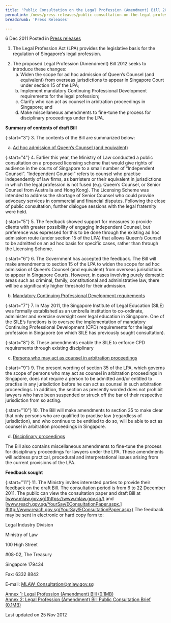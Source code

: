 ```yaml
---
title: 'Public Consultation on the Legal Profession (Amendment) Bill 2012'
permalink: /news/press-releases/public-consultation-on-the-legal-profession-amendment-bill-2012/
breadcrumb: 'Press Releases'

---
```




6 Dec 2011 Posted in [Press releases](/news/press-releases)


1. The Legal Profession Act (LPA) provides the legislative basis for the regulation of Singapore’s legal profession.

<ol start="2">
<li> The proposed Legal Profession (Amendment) Bill 2012 seeks to introduce these changes:

<ol style="list-style-type: lower-alpha;">


<li>Widen the scope for ad hoc admission of Queen’s Counsel (and equivalent) from overseas jurisdictions to appear in Singapore Court under section 15 of the LPA;</li>

<li>Implement mandatory Continuing Professional Development requirements for the legal profession;</li>

<li>Clarify who can act as counsel in arbitration proceedings in Singapore; and</li>

<li>Make miscellaneous amendments to fine-tune the process for disciplinary proceedings under the LPA.</li>


</ol>


</li>
</ol>

**Summary of contents of draft Bill**

{:start="3"}
3. The contents of the Bill are summarized below:

<ol style="list-style-type: lower-alpha">
  <li><u>Ad hoc admission of Queen’s Counsel (and equivalent)</u></li>
</ol>


{:start="4"}
4. Earlier this year, the Ministry of Law conducted a public consultation on a proposed licensing scheme that would give rights of audience in the courts of Singapore to a small number of “Independent Counsel”. “Independent Counsel” refers to counsel who practise independently of law firms, as barristers or their equivalent in jurisdictions in which the legal profession is not fused (e.g. Queen’s Counsel, or Senior Counsel from Australia and Hong Kong). The Licensing Scheme was intended to address the shortage of Senior Counsel who could provide advocacy services in commercial and financial disputes. Following the close of public consultation, further dialogue sessions with the legal fraternity were held.

{:start="5"}
5. The feedback showed support for measures to provide clients with greater possibility of engaging Independent Counsel, but preference was expressed for this to be done through the existing ad hoc admission route (under section 15 of the LPA) that allows Queen’s Counsel to be admitted on an ad hoc basis for specific cases, rather than through the Licensing Scheme.

{:start="6"}
6. The Government has accepted the feedback. The Bill will make amendments to section 15 of the LPA to widen the scope for ad hoc admission of Queen’s Counsel (and equivalent) from overseas jurisdictions to appear in Singapore Courts. However, in cases involving purely domestic areas such as criminal, family, constitutional and administrative law, there will be a significantly higher threshold for their admission.


<ol start="2" style="list-style-type: lower-alpha">
<li><u>Mandatory Continuing Professional Development requirements</u>
</li></ol>

{:start="7"}
7. In May 2011, the Singapore Institute of Legal Education (SILE) was formally established as an umbrella institution to co-ordinate, administer and exercise oversight over legal education in Singapore. One of the SILE’s functions is to oversee the implementation of mandatory Continuing Professional Development (CPD) requirements for the legal profession in Singapore (on which SILE has previously sought consultation).

{:start="8"}
8. These amendments enable the SILE to enforce CPD requirements through existing disciplinary 




<ol start="3" style="list-style-type: lower-alpha">
<li><u>Persons who may act as counsel in arbitration proceedings</u>
</li>
</ol>

{:start="9"}
9. The present wording of section 35 of the LPA, which governs the scope of persons who may act as counsel in arbitration proceedings in Singapore, does not require a person to be admitted and/or entitled to practise in any jurisdiction before he can act as counsel in such arbitration proceedings. In addition, the section as presently worded does not prohibit lawyers who have been suspended or struck off the bar of their respective jurisdiction from so acting.

{:start="10"}
10. The Bill will make amendments to section 35 to make clear that only persons who are qualified to practise law (regardless of jurisdiction), and who continue to be entitled to do so, will be able to act as counsel in arbitration proceedings in Singapore.


<ol start="4" style="list-style-type: lower-alpha">
<li><u> Disciplinary proceedings</u>
</li>
</ol>

The Bill also contains miscellaneous amendments to fine-tune the process for disciplinary proceedings for lawyers under the LPA. These amendments will address practical, procedural and interpretational issues arising from the current provisions of the LPA.

**Feedback sought**

{:start="11"}
11. The Ministry invites interested parties to provide their feedback on the draft Bill. The consultation period is from 6 to 22 December 2011. The public can view the consultation paper and draft Bill at [www.mlaw.gov.sg](https://www.mlaw.gov.sg/) and [www.reach.gov.sg/YourSay/EConsultationPaper.aspx.](http://www.reach.gov.sg/YourSay/EConsultationPaper.aspx) The feedback may be sent in electronic or hard copy form to:


<p class="address-centered">Legal Industry Division</p>  
<p class="address-centered">Ministry of Law</p>    
<p class="address-centered">100 High Street</p>  
<p class="address-centered">#08-02, The Treasury </p>  
<p class="address-centered">Singapore 179434 </p>  
<p class="address-centered">Fax: 6332 8842 </p>  
<p class="address-centered">E-mail: <a href="mailto:MLAW_Consultation@mlaw.gov.sg">MLAW_Consultation@mlaw.gov.sg </a></p>


[Annex 1: Legal Profession (Amendment) BIll (0.1MB)](/files/news/press-releases/2011/12/linkclick66ee.pdf)  
[Annex 2: Legal Profession (Amendment) Bill Public Consultation Brief (0.1MB)](/files/news/press-releases/2011/12/linkclickcbe5.pdf)

<p class="right-side-updated">Last updated on 25 Nov 2012</p>

